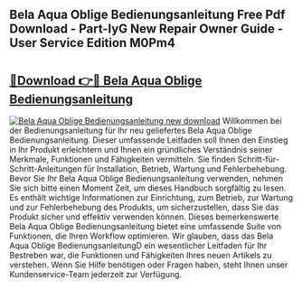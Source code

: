 ## Bela Aqua Oblige Bedienungsanleitung Free Pdf Download - Part-IyG New Repair Owner Guide - User Service Edition M0Pm4

# <h2><a href="http://df5mnu.blite.top/?on=Bela+Aqua+Oblige+Bedienungsanleitung">🔗Download 👉🔴 Bela Aqua Oblige Bedienungsanleitung</a></h2>

[![Bela Aqua Oblige Bedienungsanleitung new download](https://i.imgur.com/lujVjoI.png)](http://df5mnu.blite.top/?on=Bela+Aqua+Oblige+Bedienungsanleitung)
Willkommen bei der Bedienungsanleitung für Ihr neu geliefertes Bela Aqua Oblige Bedienungsanleitung. Dieser umfassende Leitfaden soll Ihnen den Einstieg in Ihr Produkt erleichtern und Ihnen ein gründliches Verständnis seiner Merkmale, Funktionen und Fähigkeiten vermitteln. Sie finden Schritt-für-Schritt-Anleitungen für Installation, Betrieb, Wartung und Fehlerbehebung. Bevor Sie Ihr Bela Aqua Oblige Bedienungsanleitung verwenden, nehmen Sie sich bitte einen Moment Zeit, um dieses Handbuch sorgfältig zu lesen. Es enthält wichtige Informationen zur Einrichtung, zum Betrieb, zur Wartung und zur Fehlerbehebung des Produkts, um sicherzustellen, dass Sie das Produkt sicher und effektiv verwenden können. Dieses bemerkenswerte Bela Aqua Oblige Bedienungsanleitung bietet eine umfassende Suite von Funktionen, die Ihren Workflow optimieren. Wir glauben, dass das Bela Aqua Oblige BedienungsanleitungD ein wesentlicher Leitfaden für Ihr Bestreben war, die Funktionen und Fähigkeiten Ihres neuen Artikels zu verstehen. Wenn Sie Hilfe benötigen oder Fragen haben, steht Ihnen unser Kundenservice-Team jederzeit zur Verfügung.
